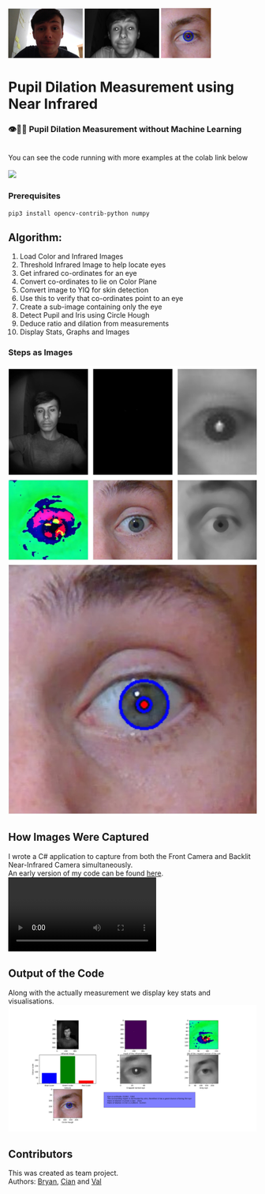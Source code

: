 <div>
    <img src="./images/color_conv.png" display="inline-block"
    margin-left=" auto"
    margin-right=" auto"
    width="30%" ></img>
    <img src="./images/ir_conv.png" display="inline-block"
    margin-left=" auto"
    margin-right=" auto"
    width="30%"></img>
    <img src="./images/eye.jpg" display="inline-block"
    margin-left=" auto"
    margin-right=" auto"
    width="20%"></img>
</div>

# Pupil Dilation Measurement using Near Infrared
### 👁️🔬📏 Pupil Dilation Measurement without Machine Learning  
<br>
You can see the code running with more examples at the colab link below
<br>

<br>
<a href="https://colab.research.google.com/drive/1SD-cjedLl785bp4aa1SYrTp3rcCOdhLA"><img src="https://colab.research.google.com/assets/colab-badge.svg"></a>  

### Prerequisites
```
pip3 install opencv-contrib-python numpy
```
## Algorithm:
1. Load Color and Infrared Images
2. Threshold Infrared Image to help locate eyes
3. Get infrared co-ordinates for an eye
4. Convert co-ordinates to lie on Color Plane
5. Convert image to YIQ for skin detection
6. Use this to verify that co-ordinates point to an eye
7. Create a sub-image containing only the eye
8. Detect Pupil and Iris using Circle Hough
9. Deduce ratio and dilation from measurements
10. Display Stats, Graphs and Images

### Steps as Images
<img src="./images/pupil_steps.jpg">

## How Images Were Captured
I wrote a C# application to capture from both the Front Camera and Backlit Near-Infrared Camera simultaneously.  
An early version of my code can be found [here](https://github.com/KnowledgePending/OpenCV_Surface_Near_Infrared).  
<video controls autoplay loop>
  <source src="https://bryanflood.ie/img/infrared-application.mp4" type="video/mp4">
</video>

## Output of the Code
Along with the actually measurement we display key stats and visualisations.  
<img src="./images/output.png"/>  

## Contributors
This was created as team project.  
Authors: [Bryan](https://github.com/KnowledgePending), [Cian](https://github.com/CMorar143) and [Val](https://github.com/ValentinCiceu)